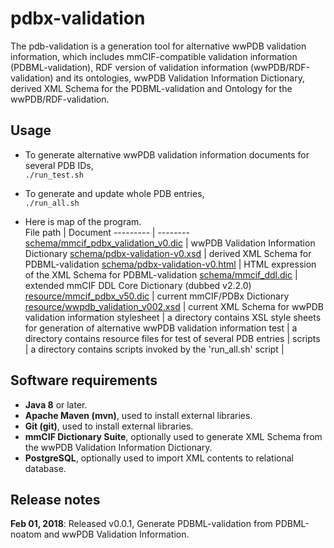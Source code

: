 # pdbx-validation

The pdb-validation is a generation tool for alternative wwPDB validation information, which includes mmCIF-compatible validation information (PDBML-validation), RDF version of validation information (wwPDB/RDF-validation) and its ontologies, wwPDB Validation Information Dictionary, derived XML Schema for the PDBML-validation and Ontology for the wwPDB/RDF-validation.

## Usage

- To generate alternative wwPDB validation information documents for several PDB IDs,<br />
 `./run_test.sh`

- To generate and update whole PDB entries,<br />
 `./run_all.sh`

- Here is map of the program.<br />
File path | Document
--------- | --------
[schema/mmcif_pdbx_validation_v0.dic](https://github.com/yokochi47/pdbx-validation/blob/master/schema/mmcif_pdbx_validation_v0.dic) | wwPDB Validation Information Dictionary
[schema/pdbx-validation-v0.xsd](https://github.com/yokochi47/pdbx-validation/blob/master/schema/pdbx-validation-v0.xsd) | derived XML Schema for PDBML-validation
[schema/pdbx-validation-v0.html](https://github.com/yokochi47/pdbx-validation/blob/master/schema/pdbx-validation-v0.html) | HTML expression of the XML Schema for PDBML-validation
[schema/mmcif_ddl.dic](https://github.com/yokochi47/pdbx-validation/blob/master/schema/mmcif_ddl.dic) | extended mmCIF DDL Core Dictionary (dubbed v2.2.0)
[resource/mmcif_pdbx_v50.dic](http://mmcif.wwpdb.org/dictionaries/ascii/mmcif_pdbx_v50.dic) | current mmCIF/PDBx Dictionary
[resource/wwpdb_validation_v002.xsd](http://wwpdb.org/validation/schema/wwpdb_validation_v002.xsd) | current XML Schema for wwPDB validation information
stylesheet | a directory contains XSL style sheets for generation of alternative wwPDB validation information
test | a directory contains resource files for test of several PDB entries |
scripts | a directory contains scripts invoked by the 'run_all.sh' script |

## Software requirements

- **Java 8** or later.
- **Apache Maven (mvn)**, used to install external libraries.
- **Git (git)**, used to install external libraries.
- **mmCIF Dictionary Suite**, optionally used to generate XML Schema from the wwPDB Validation Information Dictionary.
- **PostgreSQL**, optionally used to import XML contents to relational database.

## Release notes

**Feb 01, 2018**: Released v0.0.1, Generate PDBML-validation from PDBML-noatom and wwPDB Validation Information.

